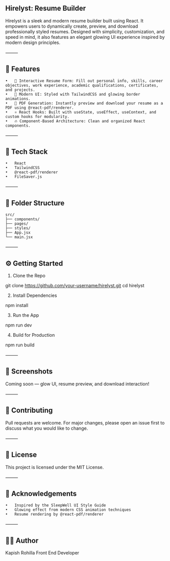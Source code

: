 ## Hirelyst: Resume Builder

Hirelyst is a sleek and modern resume builder built using React. It empowers users to dynamically create, preview, and download professionally styled resumes. Designed with simplicity, customization, and speed in mind, it also features an elegant glowing UI experience inspired by modern design principles.

⸻

## 🚀 Features
	•	🌟 Interactive Resume Form: Fill out personal info, skills, career objectives, work experience, academic qualifications, certificates, and projects.
	•	🎨 Modern UI: Styled with TailwindCSS and glowing border animations.
	•	📄 PDF Generation: Instantly preview and download your resume as a PDF using @react-pdf/renderer.
	•	⚛️ React Hooks: Built with useState, useEffect, useContext, and custom hooks for modularity.
	•	🔥 Component-Based Architecture: Clean and organized React components.

⸻

## 🧩 Tech Stack
	•	React
	•	TailwindCSS
	•	@react-pdf/renderer
	•	FileSaver.js

⸻

## 📁 Folder Structure
```
src/
├── components/
├── pages/
├── styles/
├── App.jsx
└── main.jsx
```


⸻

## ⚙️ Getting Started

1. Clone the Repo

git clone https://github.com/your-username/hirelyst.git
cd hirelyst

2. Install Dependencies

npm install

3. Run the App

npm run dev

4. Build for Production

npm run build



⸻

## 📸 Screenshots

Coming soon — glow UI, resume preview, and download interaction!

⸻

## 🤝 Contributing

Pull requests are welcome. For major changes, please open an issue first to discuss what you would like to change.

⸻

## 📄 License

This project is licensed under the MIT License.

⸻

## 🙌 Acknowledgements
	•	Inspired by the SleepWell UI Style Guide
	•	Glowing effect from modern CSS animation techniques
	•	Resume rendering by @react-pdf/renderer

⸻

## 👨‍💻 Author

Kapish Rohilla
Front End Developer
